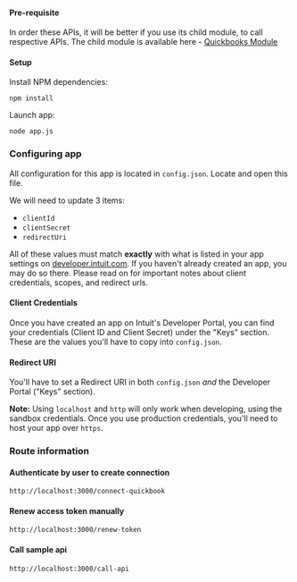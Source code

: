 #### Pre-requisite

In order these APIs, it will be better if you use its child module, to call respective APIs.
The child module is available here - [Quickbooks Module](https://github.com/ProdioDesignWorks/quickbooks-module-prodio)


#### Setup

Install NPM dependencies:
```
npm install
```

Launch app:
```
node app.js
```
### Configuring app

All configuration for this app is located in `config.json`.  Locate and open this file.

We will need to update 3 items:

- `clientId`
- `clientSecret`
- `redirectUri`

All of these values must match **exactly** with what is listed in your app settings on [developer.intuit.com](https://developer.intuit.com).  If you haven't already created an app, you may do so there.  Please read on for important notes about client credentials, scopes, and redirect urls.

#### Client Credentials

Once you have created an app on Intuit's Developer Portal, you can find your credentials (Client ID and Client Secret) under the "Keys" section.  These are the values you'll have to copy into `config.json`.

#### Redirect URI

You'll have to set a Redirect URI in both `config.json` *and* the Developer Portal ("Keys" section).

**Note:** Using `localhost` and `http` will only work when developing, using the sandbox credentials.  Once you use production credentials, you'll need to host your app over `https`.


### Route information

#### Authenticate by user to create connection
	http://localhost:3000/connect-quickbook

#### Renew access token manually
	http://localhost:3000/renew-token

#### Call sample api
	http://localhost:3000/call-api
